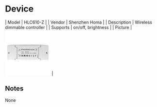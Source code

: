 
# Device

| Model | HLC610-Z  |
| Vendor  | Shenzhen Homa  |
| Description | Wireless dimmable controller |
| Supports | on/off, brightness |
| Picture | ![../images/devices/HLC610-Z.jpg](../images/devices/HLC610-Z.jpg) |

## Notes

None
